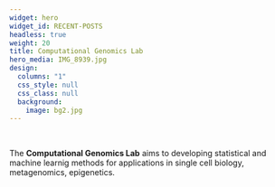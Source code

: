 ```yaml
---
widget: hero
widget_id: RECENT-POSTS
headless: true
weight: 20
title: Computational Genomics Lab
hero_media: IMG_8939.jpg
design:
  columns: "1"
  css_style: null
  css_class: null
  background:
    image: bg2.jpg
---
```

<br>

The **Computational Genomics Lab** aims to developing statistical and machine learnig methods for applications in single cell biology, metagenomics, epigenetics.
